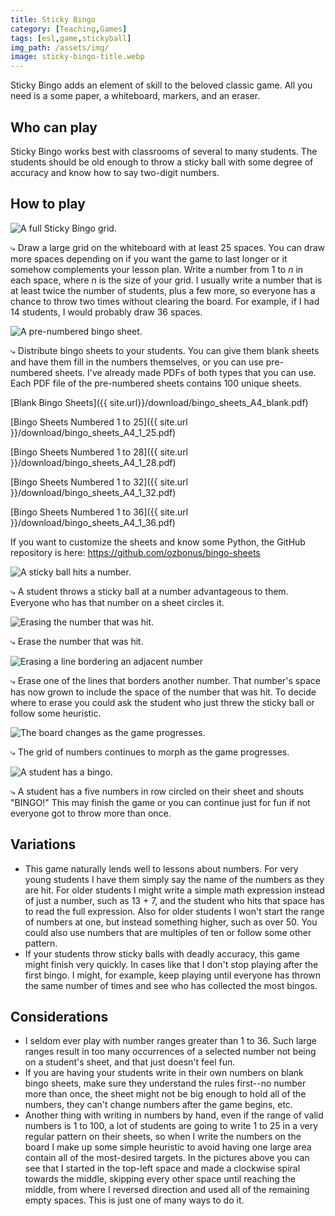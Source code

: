 ```yaml
---
title: Sticky Bingo
category: [Teaching,Games]
tags: [esl,game,stickyball]
img_path: /assets/img/
image: sticky-bingo-title.webp
---
```


Sticky Bingo adds an element of skill to the beloved classic game. All you need is a some paper, a whiteboard, markers, and an eraser.

## Who can play

Sticky Bingo works best with classrooms of several to many students. The students should be old enough to throw a sticky ball with some degree of accuracy and know how to say two-digit numbers.

## How to play

![A full Sticky Bingo grid.](sticky-bingo-rules-01.webp)

⤷ Draw a large grid on the whiteboard with at least 25 spaces. You can draw more spaces depending on if you want the game to last longer or it somehow complements your lesson plan. Write a number from 1 to *n* in each space, where *n* is the size of your grid. I usually write a number that is at least twice the number of students, plus a few more, so everyone has a chance to throw two times without clearing the board. For example, if I had 14 students, I would probably draw 36 spaces.

![A pre-numbered bingo sheet.](sticky-bingo-rules-02.webp)

⤷ Distribute bingo sheets to your students. You can give them blank sheets and have them fill in the numbers themselves, or you can use pre-numbered sheets. I've already made PDFs of both types that you can use. Each PDF file of the pre-numbered sheets contains 100 unique sheets.

[Blank Bingo Sheets]({{ site.url}}/download/bingo_sheets_A4_blank.pdf)

[Bingo Sheets Numbered 1 to 25]({{ site.url }}/download/bingo_sheets_A4_1_25.pdf)

[Bingo Sheets Numbered 1 to 28]({{ site.url }}/download/bingo_sheets_A4_1_28.pdf)

[Bingo Sheets Numbered 1 to 32]({{ site.url }}/download/bingo_sheets_A4_1_32.pdf)

[Bingo Sheets Numbered 1 to 36]({{ site.url }}/download/bingo_sheets_A4_1_36.pdf)

If you want to customize the sheets and know some Python, the GitHub repository is here: <https://github.com/ozbonus/bingo-sheets>

![A sticky ball hits a number.](sticky-bingo-rules-03.webp)

⤷ A student throws a sticky ball at a number advantageous to them. Everyone who has that number on a sheet circles it.

![Erasing the number that was hit.](sticky-bingo-rules-04.webp)

⤷ Erase the number that was hit.

![Erasing a line bordering an adjacent number](sticky-bingo-rules-06.webp)

⤷ Erase one of the lines that borders another number. That number's space has now grown to include the space of the number that was hit. To decide where to erase you could ask the student who just threw the sticky ball or follow some heuristic.

![The board changes as the game progresses.](sticky-bingo-rules-07.webp)

⤷ The grid of numbers continues to morph as the game progresses.

![A student has a bingo.](sticky-bingo-rules-08.webp)

⤷ A student has a five numbers in row circled on their sheet and shouts "BINGO!" This may finish the game or you can continue just for fun if not everyone got to throw more than once.

## Variations

- This game naturally lends well to lessons about numbers. For very young students I have them simply say the name of the numbers as they are hit. For older students I might write a simple math expression instead of just a number, such as 13 + 7, and the student who hits that space has to read the full expression. Also for older students I won't start the range of numbers at one, but instead something higher, such as over 50. You could also use numbers that are multiples of ten or follow some other pattern.
- If your students throw sticky balls with deadly accuracy, this game might finish very quickly. In cases like that I don't stop playing after the first bingo. I might, for example, keep playing until everyone has thrown the same number of times and see who has collected the most bingos.

## Considerations

- I seldom ever play with number ranges greater than 1 to 36. Such large ranges result in too many occurrences of a selected number not being on a student's sheet, and that just doesn't feel fun.
- If you are having your students write in their own numbers on blank bingo sheets, make sure they understand the rules first--no number more than once, the sheet might not be big enough to hold all of the numbers, they can't change numbers after the game begins, etc.
- Another thing with writing in numbers by hand, even if the range of valid numbers is 1 to 100, a lot of students are going to write 1 to 25 in a very regular pattern on their sheets, so when I write the numbers on the board I make up some simple heuristic to avoid having one large area contain all of the most-desired targets. In the pictures above you can see that I started in the top-left space and made a clockwise spiral towards the middle, skipping every other space until reaching the middle, from where I reversed direction and used all of the remaining empty spaces. This is just one of many ways to do it.
